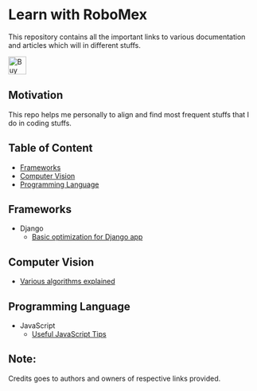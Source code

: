 # Learn with RoboMex
This repository contains all the important links to various documentation and articles which will in different stuffs.

<a href='https://ko-fi.com/Y8Y31LBT4' target='_blank'><img height='36' style='border:0px;height:36px;' src='https://cdn.ko-fi.com/cdn/kofi3.png?v=2' border='0' alt='Buy Me a Coffee at ko-fi.com' /></a>

## Motivation
  This repo helps me personally to align and find most frequent stuffs that I do in coding stuffs.

## Table of Content
  * [Frameworks](#frameworks)
  * [Computer Vision](#computer-vision)
  * [Programming Language](#programming-language)
 
## Frameworks
  * Django
    * [Basic optimization for Django app](https://medium.com/@ryleysill93/basic-performance-optimization-in-django-ebd19089a33f)
    
## Computer Vision
  * [Various algorithms explained](https://towardsdatascience.com/r-cnn-fast-r-cnn-faster-r-cnn-yolo-object-detection-algorithms-36d53571365e)
  
## Programming Language
  * JavaScript
    * [Useful JavaScript Tips](https://medium.com/better-programming/11-extremely-useful-javascript-tips-4484429a5655)

## Note:
  Credits goes to authors and owners of respective links provided.
